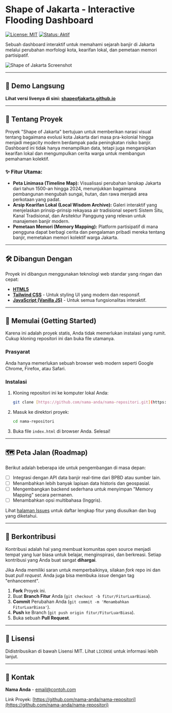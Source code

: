 # Shape of Jakarta - Interactive Flooding Dashboard

[![License: MIT](https://img.shields.io/badge/License-MIT-yellow.svg)](https://opensource.org/licenses/MIT)
[![Status: Aktif](https://img.shields.io/badge/status-aktif-success.svg)]()

Sebuah dashboard interaktif untuk memahami sejarah banjir di Jakarta melalui perubahan morfologi kota, kearifan lokal, dan pemetaan memori partisipatif.

![Shape of Jakarta Screenshot](https://via.placeholder.com/800x400.png?text=GANTI+DENGAN+SCREENSHOT+PROYEK+ANDA)

---

## 🚀 Demo Langsung

**Lihat versi livenya di sini:** [**shapeofjakarta.github.io**](https://elisanggun.github.io/Hack4Jak/)

---

## 🧐 Tentang Proyek

Proyek "Shape of Jakarta" bertujuan untuk memberikan narasi visual tentang bagaimana evolusi kota Jakarta dari masa pra-kolonial hingga menjadi megacity modern berdampak pada peningkatan risiko banjir. Dashboard ini tidak hanya menampilkan data, tetapi juga mengarsipkan kearifan lokal dan mengumpulkan cerita warga untuk membangun pemahaman kolektif.

### ✨ Fitur Utama:

* **Peta Linimasa (Timeline Map):** Visualisasi perubahan lanskap Jakarta dari tahun 1500-an hingga 2024, menunjukkan bagaimana pembangunan mengubah sungai, hutan, dan rawa menjadi area perkotaan yang padat.
* **Arsip Kearifan Lokal (Local Wisdom Archive):** Galeri interaktif yang menjelaskan prinsip-prinsip rekayasa air tradisional seperti Sistem Situ, Kanal Tradisional, dan Arsitektur Panggung yang relevan untuk manajemen banjir modern.
* **Pemetaan Memori (Memory Mapping):** Platform partisipatif di mana pengguna dapat berbagi cerita dan pengalaman pribadi mereka tentang banjir, memetakan memori kolektif warga Jakarta.

---

## 🛠️ Dibangun Dengan

Proyek ini dibangun menggunakan teknologi web standar yang ringan dan cepat:

* [**HTML5**](https://developer.mozilla.org/en-US/docs/Web/Guide/HTML/HTML5)
* [**Tailwind CSS**](https://tailwindcss.com/) - Untuk styling UI yang modern dan responsif.
* [**JavaScript (Vanilla JS)**](https://developer.mozilla.org/en-US/docs/Web/JavaScript) - Untuk semua fungsionalitas interaktif.

---

## 🏁 Memulai (Getting Started)

Karena ini adalah proyek statis, Anda tidak memerlukan instalasi yang rumit. Cukup kloning repositori ini dan buka file utamanya.

### Prasyarat

Anda hanya memerlukan sebuah browser web modern seperti Google Chrome, Firefox, atau Safari.

### Instalasi

1.  Kloning repositori ini ke komputer lokal Anda:
    ```bash
    git clone [https://github.com/nama-anda/nama-repositori.git](https://github.com/nama-anda/nama-repositori.git)
    ```
2.  Masuk ke direktori proyek:
    ```bash
    cd nama-repositori
    ```
3.  Buka file `index.html` di browser Anda. Selesai!

---

## 🗺️ Peta Jalan (Roadmap)

Berikut adalah beberapa ide untuk pengembangan di masa depan:

* [ ] Integrasi dengan API data banjir real-time dari BPBD atau sumber lain.
* [ ] Menambahkan lebih banyak lapisan data historis dan geospasial.
* [ ] Mengembangkan backend sederhana untuk menyimpan "Memory Mapping" secara permanen.
* [ ] Menambahkan opsi multibahasa (Inggris).

Lihat [halaman Issues](https://github.com/nama-anda/nama-repositori/issues) untuk daftar lengkap fitur yang diusulkan dan bug yang diketahui.

---

## 🤝 Berkontribusi

Kontribusi adalah hal yang membuat komunitas open source menjadi tempat yang luar biasa untuk belajar, menginspirasi, dan berkreasi. Setiap kontribusi yang Anda buat sangat **dihargai**.

Jika Anda memiliki saran untuk memperbaikinya, silakan *fork* repo ini dan buat *pull request*. Anda juga bisa membuka *issue* dengan tag "enhancement".

1.  **Fork** Proyek ini.
2.  Buat **Branch Fitur** Anda (`git checkout -b fitur/FiturLuarBiasa`).
3.  **Commit** Perubahan Anda (`git commit -m 'Menambahkan FiturLuarBiasa'`).
4.  **Push** ke Branch (`git push origin fitur/FiturLuarBiasa`).
5.  Buka sebuah **Pull Request**.

---

## 📜 Lisensi

Didistribusikan di bawah Lisensi MIT. Lihat `LICENSE` untuk informasi lebih lanjut.

---

## 📧 Kontak

**Nama Anda** - [email@contoh.com](mailto:email@contoh.com)

Link Proyek: [https://github.com/nama-anda/nama-repositori](https://github.com/nama-anda/nama-repositori)
